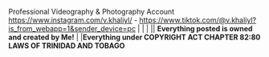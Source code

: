 Professional Videography & Photography Account https://www.instagram.com/v.khaliyl/    -   https://www.tiktok.com/@v.khaliyl?is_from_webapp=1&sender_device=pc
|
|
|
|| **Everything posted is owned and created by Me!** 
|
|**Everything under COPYRIGHT ACT CHAPTER 82:80 LAWS OF TRINIDAD AND TOBAGO**
